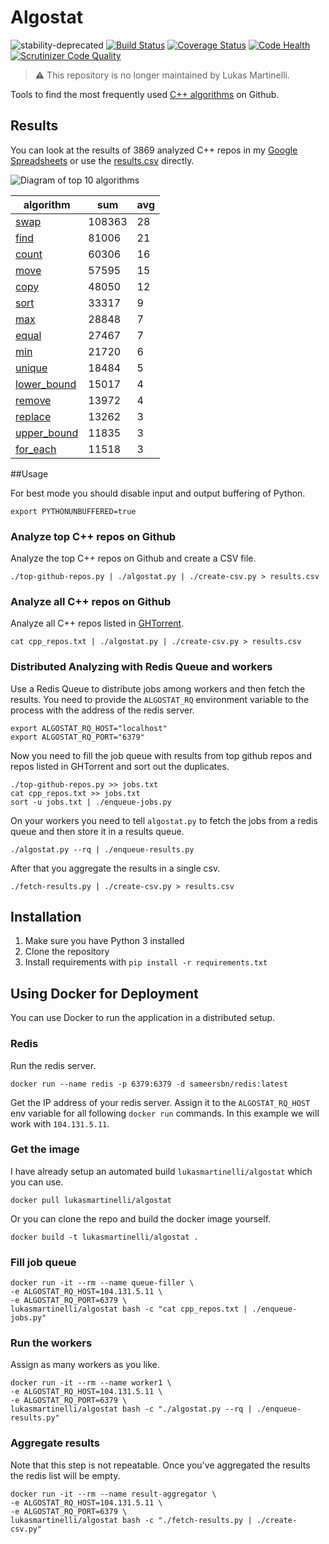 # Algostat 
![stability-deprecated](https://img.shields.io/badge/stability-deprecated-red.svg)
[![Build Status](https://travis-ci.org/lukasmartinelli/algostat.svg)](https://travis-ci.org/lukasmartinelli/algostat)
[![Coverage Status](https://coveralls.io/repos/lukasmartinelli/algostat/badge.svg)](https://coveralls.io/r/lukasmartinelli/algostat)
[![Code Health](https://landscape.io/github/lukasmartinelli/algostat/master/landscape.svg?style=flat)](https://landscape.io/github/lukasmartinelli/algostat/master)
[![Scrutinizer Code Quality](https://img.shields.io/scrutinizer/g/lukasmartinelli/algostat.svg?style=flat)](https://scrutinizer-ci.com/g/lukasmartinelli/algostat/?branch=master)

> :warning: This repository is no longer maintained by Lukas Martinelli.

Tools to find the most frequently used [C++ algorithms](http://en.cppreference.com/w/cpp/algorithm) on Github.

## Results

You can look at the results of 3869 analyzed C++ repos in my
[Google Spreadsheets](https://docs.google.com/spreadsheets/d/125CRiE0_2uHeMhj84hAVtpAatDwWWl-H71Y5JshaaUM/pubhtml)
 or use the [results.csv](results.csv) directly.

![Diagram of top 10 algorithms](https://docs.google.com/spreadsheets/d/125CRiE0_2uHeMhj84hAVtpAatDwWWl-H71Y5JshaaUM/pubchart?oid=1597254254&format=image)

algorithm                                                            | sum  |avg
---------------------------------------------------------------------|------|----
[swap](http://en.cppreference.com/w/cpp/algorithm/swap)              |108363|28
[find](http://en.cppreference.com/w/cpp/algorithm/find)              |81006 |21
[count](http://en.cppreference.com/w/cpp/algorithm/count)            |60306 |16
[move](http://en.cppreference.com/w/cpp/algorithm/move)              |57595 |15
[copy](http://en.cppreference.com/w/cpp/algorithm/copy)              |48050 |12
[sort](http://en.cppreference.com/w/cpp/algorithm/sort)              |33317 |9
[max](http://en.cppreference.com/w/cpp/algorithm/max)                |28848 |7
[equal](http://en.cppreference.com/w/cpp/algorithm/equal)            |27467 |7
[min](http://en.cppreference.com/w/cpp/algorithm/min)                |21720 |6
[unique](http://en.cppreference.com/w/cpp/algorithm/unique)          |18484 |5
[lower_bound](http://en.cppreference.com/w/cpp/algorithm/lower_bound)|15017 |4
[remove](http://en.cppreference.com/w/cpp/algorithm/remove)          |13972 |4
[replace](http://en.cppreference.com/w/cpp/algorithm/replace)        |13262 |3
[upper_bound](http://en.cppreference.com/w/cpp/algorithm/upper_bound)|11835 |3
[for_each](http://en.cppreference.com/w/cpp/algorithm/for_each)      |11518 |3

##Usage

For best mode you should disable input and output buffering of Python.

```
export PYTHONUNBUFFERED=true
```

### Analyze top C++ repos on Github

Analyze the top C++ repos on Github and create a CSV file.

```
./top-github-repos.py | ./algostat.py | ./create-csv.py > results.csv
```

### Analyze all C++ repos on Github

Analyze all C++ repos listed in [GHTorrent](http://ghtorrent.org/).

```
cat cpp_repos.txt | ./algostat.py | ./create-csv.py > results.csv
```

### Distributed Analyzing with Redis Queue and workers

Use a Redis Queue to distribute jobs among workers and then fetch the results.
You need to provide the `ALGOSTAT_RQ` environment variable to the process with the
address of the redis server.

```
export ALGOSTAT_RQ_HOST="localhost"
export ALGOSTAT_RQ_PORT="6379"
```

Now you need to fill the job queue with results from top github repos
and repos listed in GHTorrent and sort out the duplicates.

```
./top-github-repos.py >> jobs.txt
cat cpp_repos.txt >> jobs.txt
sort -u jobs.txt | ./enqueue-jobs.py
```

On your workers you need to tell  `algostat.py` to fetch the jobs from
a redis queue and then store it in a results queue.

```
./algostat.py --rq | ./enqueue-results.py
```

After that you aggregate the results in a single csv.

```
./fetch-results.py | ./create-csv.py > results.csv
```

## Installation

1. Make sure you have Python 3 installed
2. Clone the repository
3. Install requirements with `pip install -r requirements.txt`

## Using Docker for Deployment

You can use Docker to run the application in a distributed setup.

### Redis

Run the redis server.

```
docker run --name redis -p 6379:6379 -d sameersbn/redis:latest
```

Get the IP address of your redis server. Assign it to the `ALGOSTAT_RQ_HOST` env variable for all following `docker run` commands. In this example we will work with `104.131.5.11`.


### Get the image

I have already setup an automated build `lukasmartinelli/algostat` which you can use.

```
docker pull lukasmartinelli/algostat
```

Or you can clone the repo and build the docker image yourself.

```
docker build -t lukasmartinelli/algostat .
```

### Fill job queue

```
docker run -it --rm --name queue-filler \
-e ALGOSTAT_RQ_HOST=104.131.5.11 \
-e ALGOSTAT_RQ_PORT=6379 \
lukasmartinelli/algostat bash -c "cat cpp_repos.txt | ./enqueue-jobs.py"
```

### Run the workers

Assign as many workers as you like.

```
docker run -it --rm --name worker1 \
-e ALGOSTAT_RQ_HOST=104.131.5.11 \
-e ALGOSTAT_RQ_PORT=6379 \
lukasmartinelli/algostat bash -c "./algostat.py --rq | ./enqueue-results.py"
```

### Aggregate results

Note that this step is not repeatable. Once you've aggregated the results the redis list will be empty.

```
docker run -it --rm --name result-aggregator \
-e ALGOSTAT_RQ_HOST=104.131.5.11 \
-e ALGOSTAT_RQ_PORT=6379 \
lukasmartinelli/algostat bash -c "./fetch-results.py | ./create-csv.py"
```
